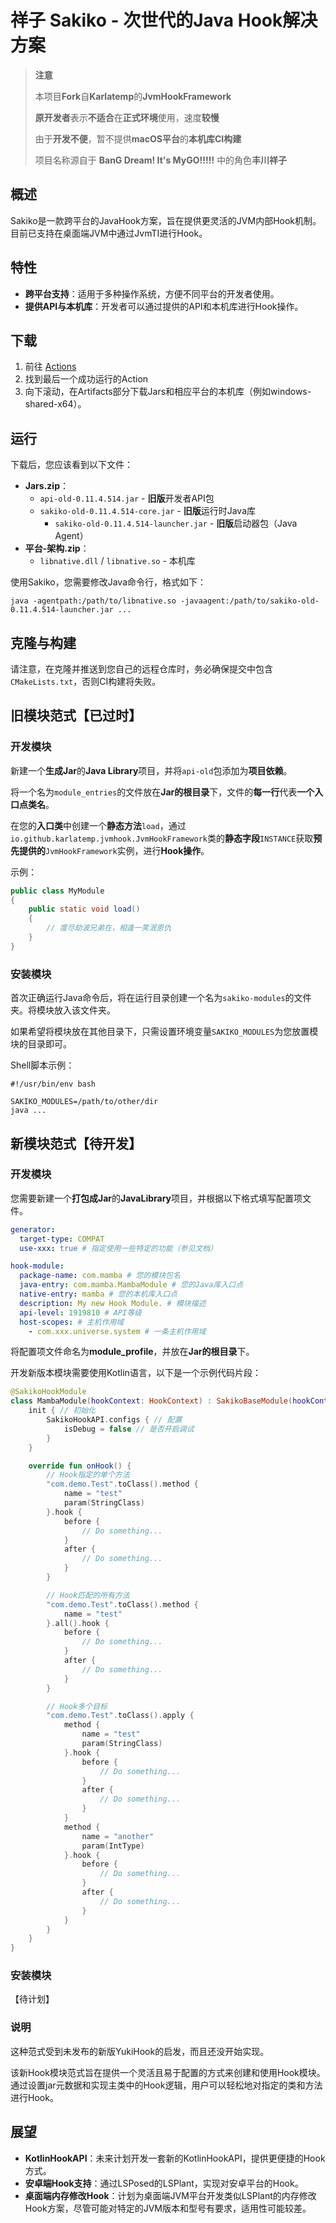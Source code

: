 # 祥子 Sakiko - 次世代的Java Hook解决方案

> **注意**
>
> 本项目**Fork**自**Karlatemp**的**JvmHookFramework**
>
> **原开发者**表示**不适合**在**正式环境**使用，速度**较慢**
>
> 由于**开发不便**，暂不提供**macOS平台**的**本机库CI构建**
>
> 项目名称源自于 **BanG Dream! It's MyGO!!!!!** 中的角色**丰川祥子**

## 概述

Sakiko是一款跨平台的JavaHook方案，旨在提供更灵活的JVM内部Hook机制。目前已支持在桌面端JVM中通过JvmTI进行Hook。

## 特性

- **跨平台支持**：适用于多种操作系统，方便不同平台的开发者使用。
- **提供API与本机库**：开发者可以通过提供的API和本机库进行Hook操作。

## 下载

1. 前往 [Actions](https://github.com/EarzuChan/Sakiko/actions)
2. 找到最后一个成功运行的Action
3. 向下滚动，在Artifacts部分下载Jars和相应平台的本机库（例如windows-shared-x64）。

## 运行

下载后，您应该看到以下文件：

- **Jars.zip**：
    - `api-old-0.11.4.514.jar` - **旧版**开发者API包
    - `sakiko-old-0.11.4.514-core.jar` - **旧版**运行时Java库
        - `sakiko-old-0.11.4.514-launcher.jar` - **旧版**启动器包（Java Agent）
- **平台-架构.zip**：
    - `libnative.dll` / `libnative.so` - 本机库

使用Sakiko，您需要修改Java命令行，格式如下：

```shell
java -agentpath:/path/to/libnative.so -javaagent:/path/to/sakiko-old-0.11.4.514-launcher.jar ...
```

## 克隆与构建

请注意，在克隆并推送到您自己的远程仓库时，务必确保提交中包含`CMakeLists.txt`，否则CI构建将失败。

## 旧模块范式【已过时】

### 开发模块

新建一个**生成Jar**的**Java Library**项目，并将`api-old`包添加为**项目依赖**。

将一个名为`module_entries`的文件放在**Jar的根目录**下，文件的**每一行**代表**一个入口点类名**。

在您的**入口类**中创建一个**静态方法**`load`，通过`io.github.karlatemp.jvmhook.JvmHookFramework`类的**静态字段**`INSTANCE`获取**预先提供的**`JvmHookFramework`实例，进行**Hook操作**。

示例：

```java
public class MyModule
{
    public static void load()
    {
        // 度尽劫波兄弟在，相逢一笑泯恩仇
    }
}
```

### 安装模块

首次正确运行Java命令后，将在运行目录创建一个名为`sakiko-modules`的文件夹。将模块放入该文件夹。

如果希望将模块放在其他目录下，只需设置环境变量`SAKIKO_MODULES`为您放置模块的目录即可。

Shell脚本示例：

```shell
#!/usr/bin/env bash

SAKIKO_MODULES=/path/to/other/dir
java ...
```

## 新模块范式【待开发】

### 开发模块

您需要新建一个**打包成Jar**的**JavaLibrary**项目，并根据以下格式填写配置项文件。

```yaml
generator:
  target-type: COMPAT
  use-xxx: true # 指定使用一些特定的功能（参见文档）

hook-module:
  package-name: com.mamba # 您的模块包名
  java-entry: com.mamba.MambaModule # 您的Java库入口点
  native-entry: mamba # 您的本机库入口点
  description: My new Hook Module. # 模块描述
  api-level: 1919810 # API等级
  host-scopes: # 主机作用域
    - com.xxx.universe.system # 一条主机作用域
```

将配置项文件命名为**module_profile**，并放在**Jar的根目录**下。

开发新版本模块需要使用Kotlin语言，以下是一个示例代码片段：

```kotlin
@SakikoHookModule
class MambaModule(hookContext: HookContext) : SakikoBaseModule(hookContext) {
    init { // 初始化
        SakikoHookAPI.configs { // 配置
            isDebug = false // 是否开启调试
        }
    }

    override fun onHook() {
        // Hook指定的单个方法
        "com.demo.Test".toClass().method {
            name = "test"
            param(StringClass)
        }.hook {
            before {
                // Do something...
            }
            after {
                // Do something...
            }
        }

        // Hook匹配的所有方法
        "com.demo.Test".toClass().method {
            name = "test"
        }.all().hook {
            before {
                // Do something...
            }
            after {
                // Do something...
            }
        }

        // Hook多个目标
        "com.demo.Test".toClass().apply {
            method {
                name = "test"
                param(StringClass)
            }.hook {
                before {
                    // Do something...
                }
                after {
                    // Do something...
                }
            }
            method {
                name = "another"
                param(IntType)
            }.hook {
                before {
                    // Do something...
                }
                after {
                    // Do something...
                }
            }
        }
    }
}
```

### 安装模块

【待计划】

### 说明

这种范式受到未发布的新版YukiHook的启发，而且还没开始实现。

该新Hook模块范式旨在提供一个灵活且易于配置的方式来创建和使用Hook模块。通过设置jar元数据和实现主类中的Hook逻辑，用户可以轻松地对指定的类和方法进行Hook。

## 展望

- **KotlinHookAPI**：未来计划开发一套新的KotlinHookAPI，提供更便捷的Hook方式。
- **安卓端Hook支持**：通过LSPosed的LSPlant，实现对安卓平台的Hook。
- **桌面端内存修改Hook**：计划为桌面端JVM平台开发类似LSPlant的内存修改Hook方案，尽管可能对特定的JVM版本和型号有要求，适用性可能较差。